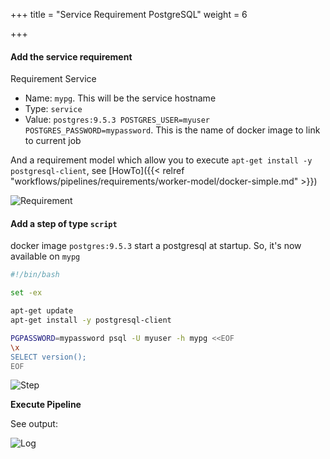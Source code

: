 +++
title = "Service Requirement PostgreSQL"
weight = 6

+++

#### Add the service requirement

Requirement Service

* Name: `mypg`. This will be the service hostname
* Type: `service`
* Value: `postgres:9.5.3 POSTGRES_USER=myuser POSTGRES_PASSWORD=mypassword`. This is the name of docker image to link to current job

And a requirement model which allow you to execute `apt-get install -y postgresql-client`, see [HowTo]({{< relref "workflows/pipelines/requirements/worker-model/docker-simple.md" >}})


![Requirement](/images/tutorials_service_link_pg_requirements.png)

#### Add a step of type `script`

docker image `postgres:9.5.3` start a postgresql at startup. So, it's now available on `mypg`

```bash
#!/bin/bash

set -ex

apt-get update
apt-get install -y postgresql-client

PGPASSWORD=mypassword psql -U myuser -h mypg <<EOF
\x
SELECT version();
EOF
```

![Step](/images/tutorials_service_link_pg_job.png)

**Execute Pipeline**

See output:

![Log](/images/tutorials_service_link_pg_log.png)
